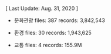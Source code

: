 [ Last Update: Aug. 31, 2020 ]

- 문화관광
files: 387
records: 3,842,543

- 환경
files: 30
records: 1,943,625

- 교통
files: 4
records: 155.9M